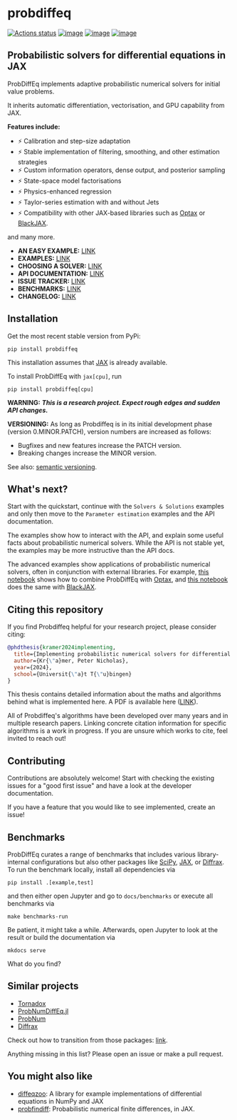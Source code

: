 # probdiffeq

[![Actions status](https://github.com/pnkraemer/probdiffeq/workflows/ci/badge.svg)](https://github.com/pnkraemer/probdiffeq/actions)
[![image](https://img.shields.io/pypi/v/probdiffeq.svg)](https://pypi.python.org/pypi/probdiffeq)
[![image](https://img.shields.io/pypi/l/probdiffeq.svg)](https://pypi.python.org/pypi/probdiffeq)
[![image](https://img.shields.io/pypi/pyversions/probdiffeq.svg)](https://pypi.python.org/pypi/probdiffeq)

## Probabilistic solvers for differential equations in JAX

ProbDiffEq implements adaptive probabilistic numerical solvers for initial value problems.

It inherits automatic differentiation, vectorisation, and GPU capability from JAX.

**Features include:**

* ⚡ Calibration and step-size adaptation
* ⚡ Stable implementation of filtering, smoothing, and other estimation strategies
* ⚡ Custom information operators, dense output, and posterior sampling
* ⚡ State-space model factorisations
* ⚡ Physics-enhanced regression
* ⚡ Taylor-series estimation with and without Jets
* ⚡ Compatibility with other JAX-based libraries such as [Optax](https://optax.readthedocs.io/en/latest/index.html) or [BlackJAX](https://blackjax-devs.github.io/blackjax/).

and many more.

* **AN EASY EXAMPLE:** [LINK](https://pnkraemer.github.io/probdiffeq/examples_quickstart/easy_example/)
* **EXAMPLES:** [LINK](https://pnkraemer.github.io/probdiffeq/examples_solver_config/posterior_uncertainties/)
* **CHOOSING A SOLVER:** [LINK](https://pnkraemer.github.io/probdiffeq/getting_started/choosing_a_solver/)
* **API DOCUMENTATION:** [LINK](https://pnkraemer.github.io/probdiffeq/api_docs/ivpsolve/)
* **ISSUE TRACKER:** [LINK](https://github.com/pnkraemer/probdiffeq/issues)
* **BENCHMARKS:** [LINK](https://pnkraemer.github.io/probdiffeq/benchmarks/lotkavolterra/plot/)
* **CHANGELOG:** [LINK](https://pnkraemer.github.io/probdiffeq/dev_docs/changelog/)


## Installation

Get the most recent stable version from PyPi:

```
pip install probdiffeq
```
This installation assumes that [JAX](https://jax.readthedocs.io/en/latest/) is already available.

To install ProbDiffEq with `jax[cpu]`, run
```commandline
pip install probdiffeq[cpu]
```


**WARNING:**
_**This is a research project. Expect rough edges and sudden API changes.**_

**VERSIONING:**
As long as Probdiffeq is in its initial development phase (version 0.MINOR.PATCH), version numbers are increased as follows:

* Bugfixes and new features increase the PATCH version. 
* Breaking changes increase the MINOR version.

See also: [semantic versioning](https://semver.org/).


## What's next?

Start with the quickstart, continue with the `Solvers & Solutions` examples and only then move to the `Parameter estimation` examples and the API documentation.

The examples show how to interact with the API, and explain some useful facts about probabilistic numerical solvers.
While the API is not stable yet, the examples may be more instructive than the API docs.

The advanced examples show applications of probabilistic numerical solvers, often in conjunction with external libraries.
For example, [this notebook](https://pnkraemer.github.io/probdiffeq/advanced_examples/physics_enhanced_regression_1/) shows how to combine ProbDiffEq with [Optax](https://optax.readthedocs.io/en/latest/index.html), and [this notebook](https://pnkraemer.github.io/probdiffeq/advanced_examples/physics_enhanced_regression_2/) does the same with [BlackJAX](https://optax.readthedocs.io/en/latest/index.html).

## Citing this repository
If you find Probdiffeq helpful for your research project, please consider citing:

```bibtex
@phdthesis{kramer2024implementing,
  title={Implementing probabilistic numerical solvers for differential equations},
  author={Kr{\"a}mer, Peter Nicholas},
  year={2024},
  school={Universit{\"a}t T{\"u}bingen}
}
```
This thesis contains detailed information about the maths and algorithms behind what is implemented here.
A PDF is available here ([LINK](https://tobias-lib.ub.uni-tuebingen.de/xmlui/handle/10900/152754)).

All of Probdiffeq's algorithms have been developed over many years and in multiple research papers.
Linking concrete citation information for specific algorithms is a work in progress.
If you are unsure which works to cite, feel invited to reach out!

## Contributing
Contributions are absolutely welcome!
Start with checking the existing issues for a "good first issue" and have a look at  the developer documentation.

If you have a feature that you would like to see implemented, create an issue!

## Benchmarks

ProbDiffEq curates a range of benchmarks that includes various library-internal configurations
but also other packages like [SciPy](https://scipy.org/), [JAX](https://jax.readthedocs.io/en/latest/), or [Diffrax](https://docs.kidger.site/diffrax/). 
To run the benchmark locally, install all dependencies via
```commandline
pip install .[example,test]
```
and then either open Jupyter and go to `docs/benchmarks`
or execute all benchmarks via
```commandline
make benchmarks-run
```
Be patient, it might take a while. 
Afterwards, open Jupyter to look at the result or build the documentation via
```
mkdocs serve
```
What do you find?

## Similar projects

* [Tornadox](https://github.com/pnkraemer/tornadox)
* [ProbNumDiffEq.jl](https://nathanaelbosch.github.io/ProbNumDiffEq.jl/stable/)
* [ProbNum](https://probnum.readthedocs.io/en/latest/)
* [Diffrax](https://docs.kidger.site/diffrax/)

Check out how to transition from those packages: [link](https://pnkraemer.github.io/probdiffeq/quickstart/transitioning_from_other_packages/).

Anything missing in this list? Please open an issue or make a pull request.

## You might also like

* [diffeqzoo](https://diffeqzoo.readthedocs.io/en/latest/): 
  A library for example implementations of differential equations in NumPy and JAX
* [probfindiff](https://probfindiff.readthedocs.io/en/latest/): 
  Probabilistic numerical finite differences, in JAX.

